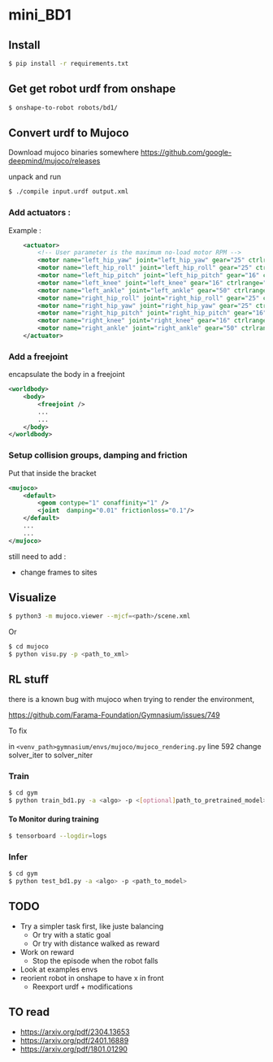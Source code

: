 # mini_BD1

## Install 
    
```bash
$ pip install -r requirements.txt
```


## Get get robot urdf from onshape
```bash
$ onshape-to-robot robots/bd1/
```

## Convert urdf to Mujoco

Download mujoco binaries somewhere https://github.com/google-deepmind/mujoco/releases

unpack and run

```bash
$ ./compile input.urdf output.xml
```

### Add actuators : 
Example : 
```xml
	<actuator>
		<!-- User parameter is the maximum no-load motor RPM -->
		<motor name="left_hip_yaw" joint="left_hip_yaw" gear="25" ctrlrange="-0.698132 0.698132" user="2900" />
		<motor name="left_hip_roll" joint="left_hip_roll" gear="25" ctrlrange="-1.5708 0.349066" user="2900" />
		<motor name="left_hip_pitch" joint="left_hip_pitch" gear="16" ctrlrange="1.0472 3.14159" user="1300" />
		<motor name="left_knee" joint="left_knee" gear="16" ctrlrange="-2.0944 2.0944" user="1300" />
		<motor name="left_ankle" joint="left_ankle" gear="50" ctrlrange="-1.5708 1.5708" user="5500" />
		<motor name="right_hip_roll" joint="right_hip_roll" gear="25" ctrlrange="-1.5708 0.349066" user="2900" />
		<motor name="right_hip_yaw" joint="right_hip_yaw" gear="25" ctrlrange="-0.698132 0.698132" user="2900" />
		<motor name="right_hip_pitch" joint="right_hip_pitch" gear="16" ctrlrange="-0.523599 1.5708" user="1300" />
		<motor name="right_knee" joint="right_knee" gear="16" ctrlrange="-2.0944 2.0944" user="1300" />
		<motor name="right_ankle" joint="right_ankle" gear="50" ctrlrange="-1.5708 1.5708" user="5500" />
	</actuator>
```

### Add a freejoint 

encapsulate the body in a freejoint
```xml
<worldbody>
	<body>
		<freejoint />
		...
		...
	</body>
</worldbody>
```

### Setup collision groups, damping and friction
Put that inside the <mujoco> bracket
```xml
<mujoco>
	<default>
		<geom contype="1" conaffinity="1" />
		<joint  damping="0.01" frictionloss="0.1"/>
	</default>
	...
	...
</mujoco>
```

still need to add : 
- change frames to sites

## Visualize 

```bash
$ python3 -m mujoco.viewer --mjcf=<path>/scene.xml
```

Or 

```bash
$ cd mujoco
$ python visu.py -p <path_to_xml>
```

## RL stuff

there is a known bug with mujoco when trying to render the environment,

https://github.com/Farama-Foundation/Gymnasium/issues/749

To fix

in `<venv_path>gymnasium/envs/mujoco/mujoco_rendering.py` line 592 change solver_iter to solver_niter

### Train 

```bash
$ cd gym
$ python train_bd1.py -a <algo> -p <[optional]path_to_pretrained_model>
```

#### To Monitor during training

```bash
$ tensorboard --logdir=logs
```

### Infer

```bash
$ cd gym
$ python test_bd1.py -a <algo> -p <path_to_model>
```

## TODO
- Try a simpler task first, like juste balancing
  - Or try with a static goal
  - Or try with distance walked as reward
- Work on reward
  - Stop the episode when the robot falls
- Look at examples envs
- reorient robot in onshape to have x in front
  - Reexport urdf + modifications

## TO read
- https://arxiv.org/pdf/2304.13653
- https://arxiv.org/pdf/2401.16889
- https://arxiv.org/pdf/1801.01290
